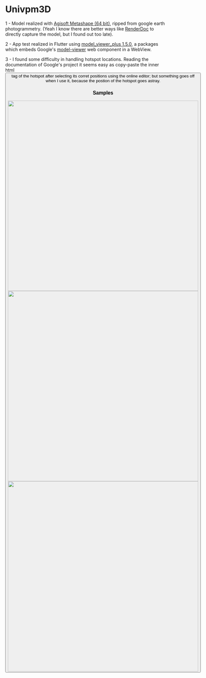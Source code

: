 # Univpm3D

1 - Model realized with [Agisoft Metashape (64 bit)](https://www.agisoft.com/), ripped from google earth photogrammetry. (Yeah I know there are better ways like [RenderDoc](https://renderdoc.org/) to directly capture  the model, but I found out too late).

2 - App test realized in Flutter using [model_viewer_plus 1.5.0](https://pub.dev/packages/model_viewer_plus/changelog), a packages which embeds Google's [model-viewer](https://modelviewer.dev/) web component in a WebView.

3 - I found some difficulty in handling hotspot locations. Reading the documentation of Google's project it seems easy as copy-paste the inner html <button> tag of the hotspot after selecting its corret positions using the online editor; but something goes off when I use it, because the postion of the hotspot goes astray.


### Samples
<image src="https://user-images.githubusercontent.com/22773005/226123411-1de43239-f2a0-4018-80be-f732286d32f5.jpg" width="600"/>
<image src="https://user-images.githubusercontent.com/22773005/226123414-219858b6-5ead-4a7f-b2da-4e18851d62ed.jpg" width="600"/>
<image src="https://user-images.githubusercontent.com/22773005/226123415-505fb6e1-370c-4fc5-9cde-0d37d4de5c24.jpg" width="600"/>
